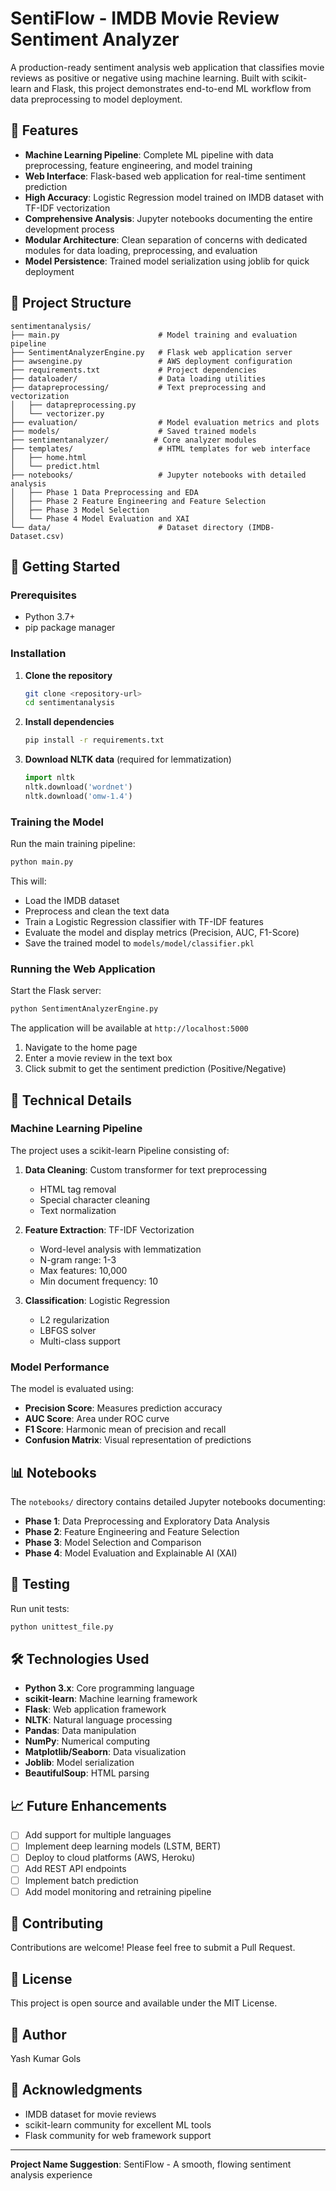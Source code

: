 # SentiFlow - IMDB Movie Review Sentiment Analyzer

A production-ready sentiment analysis web application that classifies movie reviews as positive or negative using machine learning. Built with scikit-learn and Flask, this project demonstrates end-to-end ML workflow from data preprocessing to model deployment.

## 🌟 Features

- **Machine Learning Pipeline**: Complete ML pipeline with data preprocessing, feature engineering, and model training
- **Web Interface**: Flask-based web application for real-time sentiment prediction
- **High Accuracy**: Logistic Regression model trained on IMDB dataset with TF-IDF vectorization
- **Comprehensive Analysis**: Jupyter notebooks documenting the entire development process
- **Modular Architecture**: Clean separation of concerns with dedicated modules for data loading, preprocessing, and evaluation
- **Model Persistence**: Trained model serialization using joblib for quick deployment

## 📁 Project Structure

```
sentimentanalysis/
├── main.py                      # Model training and evaluation pipeline
├── SentimentAnalyzerEngine.py   # Flask web application server
├── awsengine.py                 # AWS deployment configuration
├── requirements.txt             # Project dependencies
├── dataloader/                  # Data loading utilities
├── datapreprocessing/           # Text preprocessing and vectorization
│   ├── datapreprocessing.py
│   └── vectorizer.py
├── evaluation/                  # Model evaluation metrics and plots
├── models/                      # Saved trained models
├── sentimentanalyzer/          # Core analyzer modules
├── templates/                   # HTML templates for web interface
│   ├── home.html
│   └── predict.html
├── notebooks/                   # Jupyter notebooks with detailed analysis
│   ├── Phase 1 Data Preprocessing and EDA
│   ├── Phase 2 Feature Engineering and Feature Selection
│   ├── Phase 3 Model Selection
│   └── Phase 4 Model Evaluation and XAI
└── data/                        # Dataset directory (IMDB-Dataset.csv)
```

## 🚀 Getting Started

### Prerequisites

- Python 3.7+
- pip package manager

### Installation

1. **Clone the repository**
   ```bash
   git clone <repository-url>
   cd sentimentanalysis
   ```

2. **Install dependencies**
   ```bash
   pip install -r requirements.txt
   ```

3. **Download NLTK data** (required for lemmatization)
   ```python
   import nltk
   nltk.download('wordnet')
   nltk.download('omw-1.4')
   ```

### Training the Model

Run the main training pipeline:

```bash
python main.py
```

This will:
- Load the IMDB dataset
- Preprocess and clean the text data
- Train a Logistic Regression classifier with TF-IDF features
- Evaluate the model and display metrics (Precision, AUC, F1-Score)
- Save the trained model to `models/model/classifier.pkl`

### Running the Web Application

Start the Flask server:

```bash
python SentimentAnalyzerEngine.py
```

The application will be available at `http://localhost:5000`

1. Navigate to the home page
2. Enter a movie review in the text box
3. Click submit to get the sentiment prediction (Positive/Negative)

## 🔧 Technical Details

### Machine Learning Pipeline

The project uses a scikit-learn Pipeline consisting of:

1. **Data Cleaning**: Custom transformer for text preprocessing
   - HTML tag removal
   - Special character cleaning
   - Text normalization

2. **Feature Extraction**: TF-IDF Vectorization
   - Word-level analysis with lemmatization
   - N-gram range: 1-3
   - Max features: 10,000
   - Min document frequency: 10

3. **Classification**: Logistic Regression
   - L2 regularization
   - LBFGS solver
   - Multi-class support

### Model Performance

The model is evaluated using:
- **Precision Score**: Measures prediction accuracy
- **AUC Score**: Area under ROC curve
- **F1 Score**: Harmonic mean of precision and recall
- **Confusion Matrix**: Visual representation of predictions

## 📊 Notebooks

The `notebooks/` directory contains detailed Jupyter notebooks documenting:

- **Phase 1**: Data Preprocessing and Exploratory Data Analysis
- **Phase 2**: Feature Engineering and Feature Selection
- **Phase 3**: Model Selection and Comparison
- **Phase 4**: Model Evaluation and Explainable AI (XAI)

## 🧪 Testing

Run unit tests:

```bash
python unittest_file.py
```

## 🛠️ Technologies Used

- **Python 3.x**: Core programming language
- **scikit-learn**: Machine learning framework
- **Flask**: Web application framework
- **NLTK**: Natural language processing
- **Pandas**: Data manipulation
- **NumPy**: Numerical computing
- **Matplotlib/Seaborn**: Data visualization
- **Joblib**: Model serialization
- **BeautifulSoup**: HTML parsing

## 📈 Future Enhancements

- [ ] Add support for multiple languages
- [ ] Implement deep learning models (LSTM, BERT)
- [ ] Deploy to cloud platforms (AWS, Heroku)
- [ ] Add REST API endpoints
- [ ] Implement batch prediction
- [ ] Add model monitoring and retraining pipeline

## 🤝 Contributing

Contributions are welcome! Please feel free to submit a Pull Request.

## 📄 License

This project is open source and available under the MIT License.

## 👤 Author

Yash Kumar Gols

## 🙏 Acknowledgments

- IMDB dataset for movie reviews
- scikit-learn community for excellent ML tools
- Flask community for web framework support

---

**Project Name Suggestion**: SentiFlow - A smooth, flowing sentiment analysis experience

